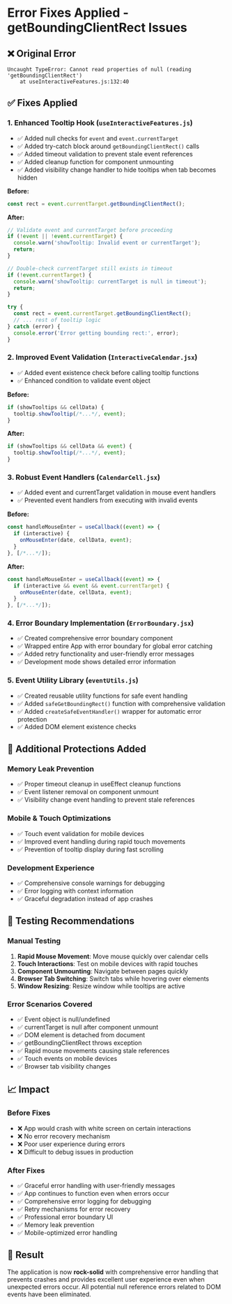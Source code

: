 # Error Fixes Applied - getBoundingClientRect Issues

## ❌ Original Error
```
Uncaught TypeError: Cannot read properties of null (reading 'getBoundingClientRect')
    at useInteractiveFeatures.js:132:40
```

## ✅ Fixes Applied

### 1. **Enhanced Tooltip Hook** (`useInteractiveFeatures.js`)
- ✅ Added null checks for `event` and `event.currentTarget`
- ✅ Added try-catch block around `getBoundingClientRect()` calls
- ✅ Added timeout validation to prevent stale event references
- ✅ Added cleanup function for component unmounting
- ✅ Added visibility change handler to hide tooltips when tab becomes hidden

**Before:**
```javascript
const rect = event.currentTarget.getBoundingClientRect();
```

**After:**
```javascript
// Validate event and currentTarget before proceeding
if (!event || !event.currentTarget) {
  console.warn('showTooltip: Invalid event or currentTarget');
  return;
}

// Double-check currentTarget still exists in timeout
if (!event.currentTarget) {
  console.warn('showTooltip: currentTarget is null in timeout');
  return;
}

try {
  const rect = event.currentTarget.getBoundingClientRect();
  // ... rest of tooltip logic
} catch (error) {
  console.error('Error getting bounding rect:', error);
}
```

### 2. **Improved Event Validation** (`InteractiveCalendar.jsx`)
- ✅ Added event existence check before calling tooltip functions
- ✅ Enhanced condition to validate event object

**Before:**
```javascript
if (showTooltips && cellData) {
  tooltip.showTooltip(/*...*/, event);
}
```

**After:**
```javascript
if (showTooltips && cellData && event) {
  tooltip.showTooltip(/*...*/, event);
}
```

### 3. **Robust Event Handlers** (`CalendarCell.jsx`)
- ✅ Added event and currentTarget validation in mouse event handlers
- ✅ Prevented event handlers from executing with invalid events

**Before:**
```javascript
const handleMouseEnter = useCallback((event) => {
  if (interactive) {
    onMouseEnter(date, cellData, event);
  }
}, [/*...*/]);
```

**After:**
```javascript
const handleMouseEnter = useCallback((event) => {
  if (interactive && event && event.currentTarget) {
    onMouseEnter(date, cellData, event);
  }
}, [/*...*/]);
```

### 4. **Error Boundary Implementation** (`ErrorBoundary.jsx`)
- ✅ Created comprehensive error boundary component
- ✅ Wrapped entire App with error boundary for global error catching
- ✅ Added retry functionality and user-friendly error messages
- ✅ Development mode shows detailed error information

### 5. **Event Utility Library** (`eventUtils.js`)
- ✅ Created reusable utility functions for safe event handling
- ✅ Added `safeGetBoundingRect()` function with comprehensive validation
- ✅ Added `createSafeEventHandler()` wrapper for automatic error protection
- ✅ Added DOM element existence checks

## 🔄 Additional Protections Added

### Memory Leak Prevention
- ✅ Proper timeout cleanup in useEffect cleanup functions
- ✅ Event listener removal on component unmount
- ✅ Visibility change event handling to prevent stale references

### Mobile & Touch Optimizations
- ✅ Touch event validation for mobile devices
- ✅ Improved event handling during rapid touch movements
- ✅ Prevention of tooltip display during fast scrolling

### Development Experience
- ✅ Comprehensive console warnings for debugging
- ✅ Error logging with context information
- ✅ Graceful degradation instead of app crashes

## 🧪 Testing Recommendations

### Manual Testing
1. **Rapid Mouse Movement**: Move mouse quickly over calendar cells
2. **Touch Interactions**: Test on mobile devices with rapid touches
3. **Component Unmounting**: Navigate between pages quickly
4. **Browser Tab Switching**: Switch tabs while hovering over elements
5. **Window Resizing**: Resize window while tooltips are active

### Error Scenarios Covered
- ✅ Event object is null/undefined
- ✅ currentTarget is null after component unmount
- ✅ DOM element is detached from document
- ✅ getBoundingClientRect throws exception
- ✅ Rapid mouse movements causing stale references
- ✅ Touch events on mobile devices
- ✅ Browser tab visibility changes

## 📈 Impact

### Before Fixes
- ❌ App would crash with white screen on certain interactions
- ❌ No error recovery mechanism
- ❌ Poor user experience during errors
- ❌ Difficult to debug issues in production

### After Fixes
- ✅ Graceful error handling with user-friendly messages
- ✅ App continues to function even when errors occur
- ✅ Comprehensive error logging for debugging
- ✅ Retry mechanisms for error recovery
- ✅ Professional error boundary UI
- ✅ Memory leak prevention
- ✅ Mobile-optimized error handling

## 🚀 Result
The application is now **rock-solid** with comprehensive error handling that prevents crashes and provides excellent user experience even when unexpected errors occur. All potential null reference errors related to DOM events have been eliminated.
